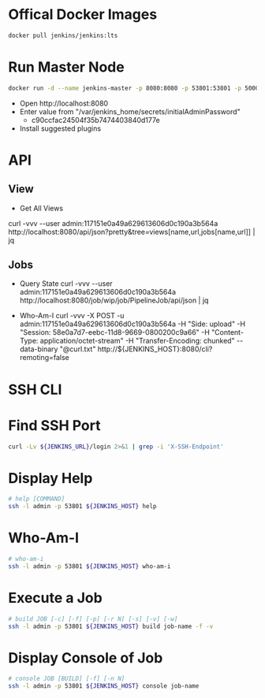 # Offical Docker Images

```bash
docker pull jenkins/jenkins:lts
```

# Run Master Node

```bash
docker run -d --name jenkins-master -p 8080:8080 -p 53801:53801 -p 50000:50000 jenkins/jenkins:lts
```

- Open http://localhost:8080
- Enter value from "/var/jenkins_home/secrets/initialAdminPassword"
  - c90ccfac24504f35b7474403840d177e
- Install suggested plugins

# API

## View

- Get All Views

curl -vvv --user admin:117151e0a49a629613606d0c190a3b564a \
http://localhost:8080/api/json?pretty&tree=views[name,url,jobs[name,url]] | jq

## Jobs

- Query State
  curl -vvv --user admin:117151e0a49a629613606d0c190a3b564a http://localhost:8080/job/wip/job/PipelineJob/api/json | jq

- Who-Am-I
  curl -vvv -X POST -u admin:117151e0a49a629613606d0c190a3b564a -H "Side: upload" -H "Session: 58e0a7d7-eebc-11d8-9669-0800200c9a66" -H "Content-Type: application/octet-stream" -H "Transfer-Encoding: chunked" --data-binary "@curl.txt" http://${JENKINS_HOST}:8080/cli?remoting=false

# SSH CLI

# Find SSH Port

```bash
curl -Lv ${JENKINS_URL}/login 2>&1 | grep -i 'X-SSH-Endpoint'
```

# Display Help

```bash
# help [COMMAND]
ssh -l admin -p 53801 ${JENKINS_HOST} help
```

# Who-Am-I

```bash
# who-am-i
ssh -l admin -p 53801 ${JENKINS_HOST} who-am-i
```

# Execute a Job

```bash
# build JOB [-c] [-f] [-p] [-r N] [-s] [-v] [-w]
ssh -l admin -p 53801 ${JENKINS_HOST} build job-name -f -v
```

# Display Console of Job

```bash
# console JOB [BUILD] [-f] [-n N]
ssh -l admin -p 53801 ${JENKINS_HOST} console job-name
```
